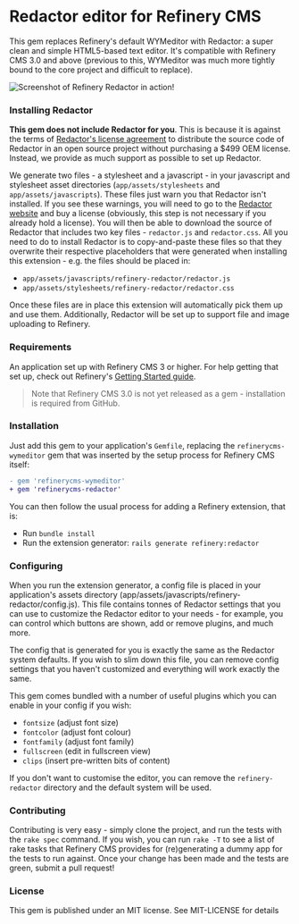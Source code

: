 # Redactor editor for Refinery CMS

This gem replaces Refinery's default WYMeditor with Redactor: a super clean and simple HTML5-based text editor. It's compatible with Refinery CMS 3.0 and above (previous to this, WYMeditor was much more tightly bound to the core project and difficult to replace).

![Screenshot of Refinery Redactor in action!](https://raw.githubusercontent.com/rabid/refinerycms-redactor/master/screenshot.png)

### Installing Redactor

**This gem does not include Redactor for you**. This is because it is against the terms of [Redactor's license agreement](http://imperavi.com/redactor/license/) to distribute the source code of Redactor in an open source project without purchasing a $499 OEM license. Instead, we provide as much support as possible to set up Redactor.

We generate two files - a stylesheet and a javascript - in your javascript and stylesheet asset directories (`app/assets/stylesheets` and `app/assets/javascripts`). These files just warn you that Redactor isn't installed. If you see these warnings, you will need to go to the [Redactor website](http://imperavi.com/redactor/download/) and buy a license (obviously, this step is not necessary if you already hold a license). You will then be able to download the source of Redactor that includes two key files - `redactor.js` and `redactor.css`. All you need to do to install Redactor is to copy-and-paste these files so that they overwrite their respective placeholders that were generated when installing this extension - e.g. the files should be placed in:

* `app/assets/javascripts/refinery-redactor/redactor.js`
* `app/assets/stylesheets/refinery-redactor/redactor.css`

Once these files are in place this extension will automatically pick them up and use them. Additionally, Redactor will be set up to support file and image uploading to Refinery.


### Requirements

An application set up with Refinery CMS 3 or higher. For help getting that set up, check out Refinery's [Getting Started guide](http://refinerycms.com/guides/getting-started/).

> Note that Refinery CMS 3.0 is not yet released as a gem - installation is required from GitHub.

### Installation

Just add this gem to your application's `Gemfile`, replacing the `refinerycms-wymeditor` gem that was inserted by the setup process for Refinery CMS itself:

``` diff
- gem 'refinerycms-wymeditor'
+ gem 'refinerycms-redactor'
```

You can then follow the usual process for adding a Refinery extension, that is:

* Run `bundle install`
* Run the extension generator:  `rails generate refinery:redactor`


### Configuring

When you run the extension generator, a config file is placed in your application's assets directory (app/assets/javascripts/refinery-redactor/config.js). This file contains tonnes of Redactor settings that you can use to customize the Redactor editor to your needs - for example, you can control which buttons are shown, add or remove plugins, and much more.

The config that is generated for you is exactly the same as the Redactor system defaults. If you wish to slim down this file, you can remove config settings that you haven't customized and everything will work exactly the same.

This gem comes bundled with a number of useful plugins which you can enable in your config if you wish:

- `fontsize` (adjust font size)
- `fontcolor` (adjust font colour)
- `fontfamily` (adjust font family)
- `fullscreen` (edit in fullscreen view)
- `clips` (insert pre-written bits of content)

If you don't want to customise the editor, you can remove the `refinery-redactor` directory and the default system will be used.


### Contributing

Contributing is very easy - simply clone the project, and run the tests with the `rake spec` command. If you wish, you can run `rake -T` to see a list of rake tasks that Refinery CMS provides for (re)generating a dummy app for the tests to run against. Once your change has been made and the tests are green, submit a pull request!

### License

This gem is published under an MIT license. See MIT-LICENSE for details
